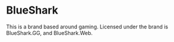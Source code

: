 # BlueShark
This is a brand based around gaming. Licensed under the brand is BlueShark.GG, and BlueShark.Web.
